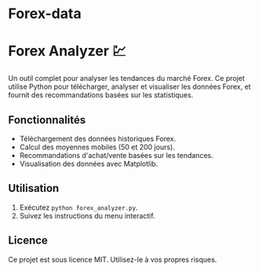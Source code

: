 # Forex-data

# Forex Analyzer 💹

Un outil complet pour analyser les tendances du marché Forex. Ce projet utilise Python pour télécharger, analyser et visualiser les données Forex, et fournit des recommandations basées sur les statistiques.

## Fonctionnalités
- Téléchargement des données historiques Forex.
- Calcul des moyennes mobiles (50 et 200 jours).
- Recommandations d'achat/vente basées sur les tendances.
- Visualisation des données avec Matplotlib.

## Utilisation
1. Exécutez `python forex_analyzer.py`.
2. Suivez les instructions du menu interactif.

## Licence
Ce projet est sous licence MIT. Utilisez-le à vos propres risques.
